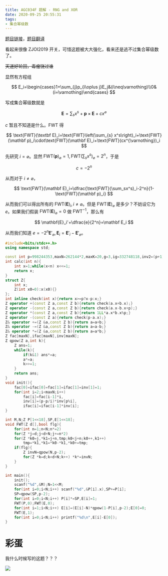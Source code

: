 ```yaml
---
title: AGC034F 题解 - RNG and XOR
date: 2020-09-25 20:55:31
tags:
- 集合幂级数
---
```


[题目链接](https://atcoder.jp/contests/agc034/tasks/agc034_f)，[题目翻译](https://www.luogu.com.cn/problem/AT4996)

<!--more-->

看起来很像 ZJOI2019 开关，可惜这题被大大强化，看来还是逃不过集合幂级数了。

~~天道好轮回，毒瘤饶过谁~~

显然有方程组

$$
E_i=\begin{cases}1+\sum_{j}p_{i\oplus j}E_j&(i\neq\varnothing)\\0&(i=\varnothing)\end{cases}
$$

写成集合幂级数就是

$$
\mathbf E=\sum_{s}x^s+\mathbf{p}\times\mathbf E+cx^{\varnothing}
$$

$c$ 暂且不知道是什么。$\text{FWT}$ 得

$$
\text{FWT}(\textbf E)_i=\text{FWT}\left(\sum_{s} x^s\right)_i+\text{FWT}(\mathbf p)_i\cdot\text{FWT}(\mathbf E)_i+\text{FWT}(cx^{\varnothing})_i
$$

先研究 $i=\varnothing$。显然 $\text{FWT}(\mathbf p)_{\varnothing}=1,\text{FWT}(\sum_sx^s)_{\varnothing}=2^n$，于是

$$
c=-2^n
$$

从而对于 $i\neq \varnothing$，

$$
\text{FWT}(\mathbf E)_i=\dfrac{\text{FWT}(\sum_sx^s)_i-2^n}{1-\text{FWT}(\mathbf p)_i}
$$

从而我们可以得出所有的 $\text{FWT}(\mathbf E)_i,i\neq \varnothing$。但是 $\text{FWT}(\mathbf E)_{\varnothing}$ 是多少？不妨设它为 $e$。如果我们假装 $\text{FWT}(\mathbf E)_{\varnothing}=0$ 做 $\text{FWT}^{-1}$，那么有

$$
\mathbf{E}_i'+\dfrac{e}{2^n}=\mathbf E_i
$$

从而我们知道 $e=-2^n\mathbf{E}'_{\varnothing},\mathbf E_i=\mathbf E'_i-\mathbf E'_{\varnothing}$。

```cpp
#include<bits/stdc++.h>
using namespace std;

const int p=998244353,maxN=262144*2,maxK=20,g=3,ig=332748118,inv2=(p+1)/2;
int calc(int n){
	int x=1;while(x<n) x<<=1;
	return x;
}
struct Z{
	int x;
	Z(int x0=0):x(x0){}
}; 
int inline check(int x){return x>=p?x-p:x;}
Z operator +(const Z a,const Z b){return check(a.x+b.x);}
Z operator -(const Z a,const Z b){return check(a.x-b.x+p);}
Z operator *(const Z a,const Z b){return 1LL*a.x*b.x%p;}
Z operator -(const Z a){return check(p-a.x);}
Z& operator +=(Z &a,const Z b){return a=a+b;}
Z& operator -=(Z &a,const Z b){return a=a-b;}
Z& operator *=(Z &a,const Z b){return a=a*b;}
Z fac[maxN],ifac[maxN],inv[maxN];
Z qpow(Z a,int k){
    Z ans=1;
    while(k){
        if(k&1) ans*=a;
        a*=a;
        k>>=1;
    }
    return ans;
}
void init(){
    fac[0]=ifac[0]=fac[1]=ifac[1]=inv[1]=1;
    for(int i=2;i<maxN;i++)
    	fac[i]=fac[i-1]*i,
    	inv[i]=(p-p/i)*inv[p%i],
    	ifac[i]=ifac[i-1]*inv[i];
}

int M,N;Z P[1<<18],SP,E[1<<18];
void FWT(Z d[],bool flg){
	for(int n=1;n<N;n*=2)
	for(Z *j=d;j<d+N;j+=n*2)
	for(Z *k0=j,*k1=j+n,tmp;k0<j+n;k0++,k1++)
		tmp=*k1,*k1=*k0-*k1,*k0+=tmp;
	if(flg){
		Z invN=qpow(N,p-2);
		for(Z *k=d;k<d+N;k++) *k*=invN;
	}
}

int main(){
	init();
	scanf("%d",&M);N=1<<M;
	for(int i=0;i<N;i++) scanf("%d",&P[i].x),SP+=P[i];
	SP=qpow(SP,p-2);
	for(int i=0;i<N;i++) P[i]*=SP,E[i]=1;
	FWT(P,0);FWT(E,0);
	for(int i=1;i<N;i++) E[i]=(E[i]-N)*qpow(1-P[i],p-2);E[0]=0;
	FWT(E,1);
	for(int i=0;i<N;i++) printf("%d\n",E[i]-E[0]);
}
```

# 彩蛋

我什么时候写的这题？？？

![](https://xyix.github.io/images/wtf.png)